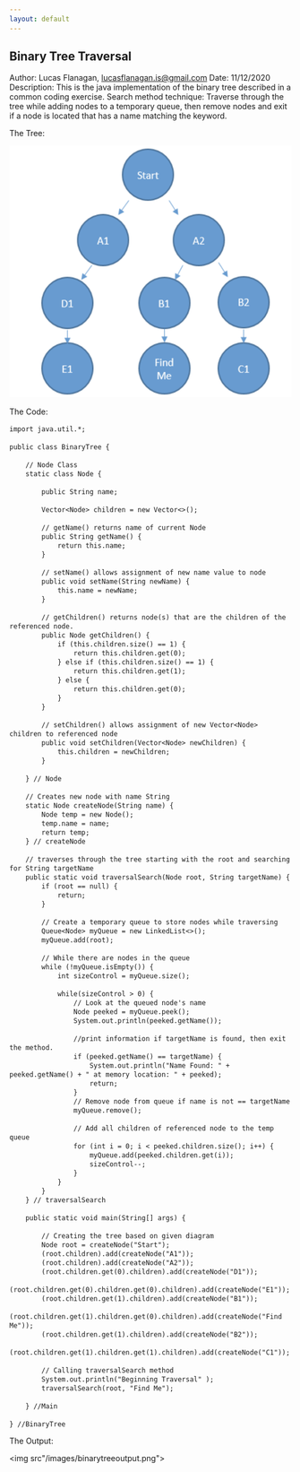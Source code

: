 ```yaml
---
layout: default
---
```


## Binary Tree Traversal

Author: Lucas Flanagan, lucasflanagan.is@gmail.com
Date: 11/12/2020
Description:
This is the java implementation of the binary tree described in a common coding exercise.
Search method technique: Traverse through the tree while adding nodes to a temporary queue, then remove nodes and exit if a node is located that has a name matching the keyword.

The Tree:

<img src="/images/binarytree.png">

The Code:

    import java.util.*;

    public class BinaryTree {

        // Node Class
        static class Node {

            public String name;

            Vector<Node> children = new Vector<>();

            // getName() returns name of current Node
            public String getName() {
                return this.name;
            }

            // setName() allows assignment of new name value to node
            public void setName(String newName) {
                this.name = newName;
            }

            // getChildren() returns node(s) that are the children of the referenced node.
            public Node getChildren() {
                if (this.children.size() == 1) {
                    return this.children.get(0);
                } else if (this.children.size() == 1) {
                    return this.children.get(1);
                } else {
                    return this.children.get(0);
                }
            }

            // setChildren() allows assignment of new Vector<Node> children to referenced node
            public void setChildren(Vector<Node> newChildren) {
                this.children = newChildren;
            }

        } // Node

        // Creates new node with name String
        static Node createNode(String name) {
            Node temp = new Node();
            temp.name = name;
            return temp;
        } // createNode

        // traverses through the tree starting with the root and searching for String targetName
        public static void traversalSearch(Node root, String targetName) {
            if (root == null) {
                return;
            }

            // Create a temporary queue to store nodes while traversing
            Queue<Node> myQueue = new LinkedList<>();
            myQueue.add(root);

            // While there are nodes in the queue
            while (!myQueue.isEmpty()) {
                int sizeControl = myQueue.size();

                while(sizeControl > 0) {
                    // Look at the queued node's name
                    Node peeked = myQueue.peek();
                    System.out.println(peeked.getName());

                    //print information if targetName is found, then exit the method.
                    if (peeked.getName() == targetName) {
                        System.out.println("Name Found: " + peeked.getName() + " at memory location: " + peeked);
                        return;
                    }
                    // Remove node from queue if name is not == targetName
                    myQueue.remove();

                    // Add all children of referenced node to the temp queue
                    for (int i = 0; i < peeked.children.size(); i++) {
                        myQueue.add(peeked.children.get(i));
                        sizeControl--;
                    }
                }
            }
        } // traversalSearch

        public static void main(String[] args) {

            // Creating the tree based on given diagram
            Node root = createNode("Start");
            (root.children).add(createNode("A1"));
            (root.children).add(createNode("A2"));
            (root.children.get(0).children).add(createNode("D1"));
            (root.children.get(0).children.get(0).children).add(createNode("E1"));
            (root.children.get(1).children).add(createNode("B1"));
            (root.children.get(1).children.get(0).children).add(createNode("Find Me"));
            (root.children.get(1).children).add(createNode("B2"));
            (root.children.get(1).children.get(1).children).add(createNode("C1"));

            // Calling traversalSearch method
            System.out.println("Beginning Traversal" );
            traversalSearch(root, "Find Me");

        } //Main

    } //BinaryTree

The Output:

<img src"/images/binarytreeoutput.png">
